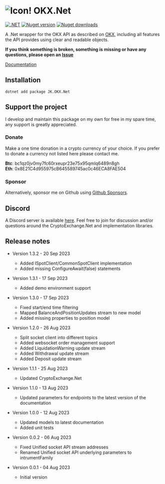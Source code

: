 # ![Icon!](https://github.com/JKorf/OKX.Net/blob/358d31f58d8ee51fc234bff1940878a8d0ce5676/Okex.Net/Icon/icon.png "OKX.Net") OKX.Net

[![.NET](https://github.com/JKorf/OKX.Net/actions/workflows/dotnet.yml/badge.svg)](https://github.com/JKorf/OKX.Net/actions/workflows/dotnet.yml) [![Nuget version](https://img.shields.io/nuget/v/JK.okx.net.svg)](https://www.nuget.org/packages/JK.OKX.Net)  [![Nuget downloads](https://img.shields.io/nuget/dt/JK.okx.Net.svg)](https://www.nuget.org/packages/JK.OKX.Net)

A .Net wrapper for the OKX API as described on [OKX](https://www.okx.com/docs-v5/en/), including all features the API provides using clear and readable objects.

**If you think something is broken, something is missing or have any questions, please open an [Issue](https://github.com/JKorf/OKX.Net/issues)**

[Documentation](https://jkorf.github.io/OKX.Net/)

## Installation
`dotnet add package JK.OKX.Net`

## Support the project
I develop and maintain this package on my own for free in my spare time, any support is greatly appreciated.

### Donate
Make a one time donation in a crypto currency of your choice. If you prefer to donate a currency not listed here please contact me.

**Btc**:  bc1qz0jv0my7fc60rxeupr23e75x95qmlq6489n8gh  
**Eth**:  0x8E21C4d955975cB645589745ac0c46ECA8FAE504   

### Sponsor
Alternatively, sponsor me on Github using [Github Sponsors](https://github.com/sponsors/JKorf). 

## Discord
A Discord server is available [here](https://discord.gg/MSpeEtSY8t). Feel free to join for discussion and/or questions around the CryptoExchange.Net and implementation libraries.

## Release notes
* Version 1.3.2 - 20 Sep 2023
    * Added ISpotClient/CommonSpotClient implementation
    * Added missing ConfigureAwait(false) statements

* Version 1.3.1 - 17 Sep 2023
    * Added demo environment support

* Version 1.3.0 - 17 Sep 2023
    * Fixed start/end time filtering
    * Mapped BalanceAndPositionUpdates stream to new model
    * Added missing properties to position model

* Version 1.2.0 - 26 Aug 2023
    * Split socket client into different topics
    * Added websocket order management support
    * Added LiquidationWarning update stream
    * Added Withdrawal update stream
    * Added Deposit update stream

* Version 1.1.1 - 25 Aug 2023
    * Updated CryptoExchange.Net

* Version 1.1.0 - 13 Aug 2023
    * Updated parameters for endpoints to the latest version of the documentation

* Version 1.0.0 - 12 Aug 2023
    * Updated models to latest documentation
    * Added unit tests

* Version 0.0.2 - 06 Aug 2023
    * Fixed Unified socket API stream addresses
    * Renamed Unified socket API underlying parameters to intrumentFamily

* Version 0.0.1 - 04 Aug 2023
    * Initial version
